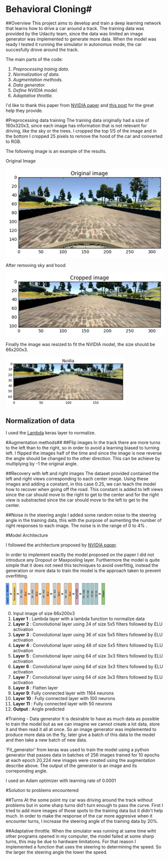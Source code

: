 # Behavioral Cloning#

##Overview
This project aims to develop and train a deep learning network that learns how to drive a car around a track. The training data was provided by the Udacity team, since the data was limited an image generator was implemented to generate more data. When the model was ready I tested it running the simulator in autonomus mode, the car succesfully drove around the track.

The main parts of the code:

1. *Preprocessing trainig data.*
3. *Normalization of data.*
4. *Augmentation methods.*
5. *Data generator.*
5. *Define NVIDIA model.*
6. *Adaptative throttle.*

I'd like to thank this paper from [NVIDIA paper](http://images.nvidia.com/content/tegra/automotive/images/2016/solutions/pdf/end-to-end-dl-using-px.pdf) and [this post](https://chatbotslife.com/using-augmentation-to-mimic-human-driving-496b569760a9#.d779iwp28) for the great help they provide.


#Preprocessing data training
The training data originally had a size of 160x320x3, since each image has information that is not relevant for driving, like the sky or the trees. I cropped the top 1/5 of the image and in the bottom I cropped 25 pixels to remove the hood of the car and converted to RGB.

The following image is an example of the results.

Original Image

![Original Image](images/original.png)

After removing sky and hood

![Crop Image](images/crop.png)

Finally the image was resized to fit the NVIDIA model, the size should be 66x200x3.

![Nvidia Image](images/nvidia.png)




## Normalization of data ##

I used the [Lambda](https://keras.io/layers/core/) keras layer to normalize.

#Augmentation methods##
##Flip images
In the track there are more turns to the left than to the right, so in order to avoid a learning biased to turning left. I flipped the images half of the time and since the image is now reverse the angle should be changed to the other direction. This can be achieve by multiplying by -1 the original angle.


##Recovery with left and right images
The dataset provided contained the left and right views corresponding to each center image. Using these images and adding a constant, in this case 0.25,  we can teach the model how to recover when going off the road. This constant is added to left views since the car should move to the right to get to the center and for the right view is substracted since the car should move to the left to get to the center.

##Noise in the steering angle
I added some random noise to the steering angle in the training data, this with the purpose of aumenting the number of right responses to each image. The noise is in the range of 0 to 4% . 



#Model Architecture

I followed the architecture proposed by [NVIDIA paper](http://images.nvidia.com/content/tegra/automotive/images/2016/solutions/pdf/end-to-end-dl-using-px.pdf).

In order to implement exactly the model proposed on the paper I did not introduce any Dropout or Maxpooling layer. Furthermore the model is quite simple that it does not need this techniques to avoid overfittig, instead the generation or more data to train the model is the approach taken to prevent overfitting.


![Architecture](images/archi.png)


0. Input image of size 66x200x3
1. **Layer 1** : Lambda layer with a lambda function to normalize data 
2. **Layer 2** : Convolutional layer using 24 of size 5x5 filters followed by ELU activation
3. **Layer 3** : Convolutional layer using 36 of size 5x5 filters followed by ELU activation
4. **Layer 4** : Convolutional layer using 48 of size 5x5 filters followed by ELU activation
5. **Layer 5** : Convolutional layer using 64 of size 3x3 filters followed by ELU activation
6. **Layer 6** : Convolutional layer using 64 of size 3x3 filters followed by ELU activation
7. **Layer 7** : Convolutional layer using 64 of size 3x3 filters followed by ELU activation
8. **Layer 8** : Flatten layer
9. **Layer 9**: Fully connected layer with 1164 neurons
10. **Layer 10** : Fully connected layer with 100 neurons
11. **Layer 11** : Fully connected layer with 50 neurons
12. **Output** : Angle predicted



#Training - Data generator
It is desirable to have as much data as possible to train the model but as we can imagine we cannot create a lot data, store it and then read it all at once. So an image generator was implemented to produce more data on the fly, later give a batch of this data to the model and then take a new batch of new data. 


'Fit_generator' from keras was used to train the model using a python generator that passes data in batches of 256 images trained for 10 epochs at each epoch 20,224 new images were created using the augmentation describe above. The output of the generator is an image and its correponding angle.

I used an Adam optimizer with learning rate of 0.0001 


#Solution to problems encountered

##Turns
At the some point my car was driving around the track without problems but in some sharp turns did't turn enough to pass the curve. First I tried to add more images of those spots to the training data but it didn't help much. In order to make the response of the car more aggresive when it encounter turns, I increase the steering angle of the training data by 20%. 

##Adaptative throttle.
When the simulator was running at same time wiht other programs opened in my computer, the model failed at some sharp turns, this may be due to hardware limitations. For that reason I implemented a function that uses the steering to determining the speed. So the larger the steering angle the lower the speed.

